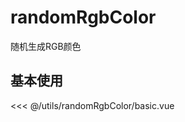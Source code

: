 # randomRgbColor

随机生成RGB颜色

## 基本使用

<basic></basic>

<<< @/utils/randomRgbColor/basic.vue

<script setup>
import basic from 'docs/utils/randomRgbColor/basic.vue'
</script>
